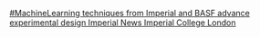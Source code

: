 [#MachineLearning techniques from Imperial and BASF advance experimental design   Imperial News   Imperial College London ](https://qi.tc/qi/5888)